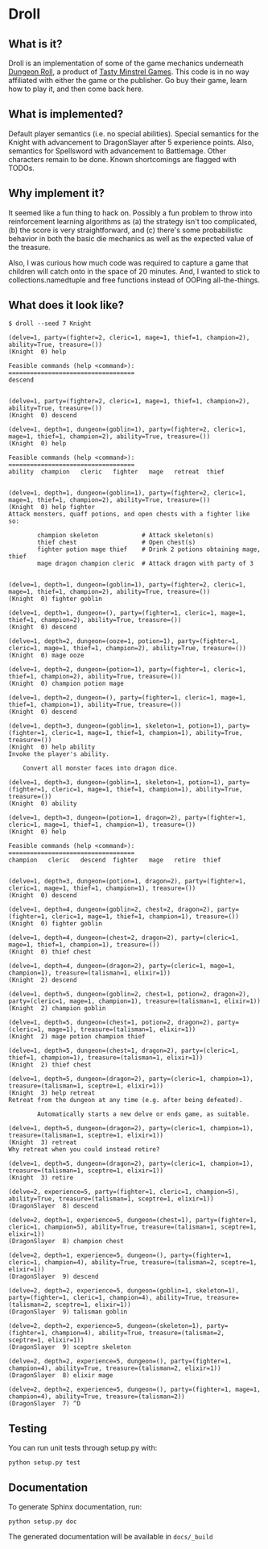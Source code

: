 Droll
=====
## What is it?

Droll is an implementation of some of the game mechanics underneath [Dungeon
Roll](https://boardgamegeek.com/boardgame/138788/dungeon-roll), a product of
[Tasty Minstrel Games](http://playtmg.com/).  This code is in no way affiliated
with either the game or the publisher.  Go buy their game, learn how to play it,
and then come back here.

## What is implemented?

Default player semantics (i.e. no special abilities).  Special semantics for the
Knight with advancement to DragonSlayer after 5 experience points.  Also,
semantics for Spellsword with advancement to Battlemage.  Other characters
remain to be done.  Known shortcomings are flagged with TODOs.

## Why implement it?

It seemed like a fun thing to hack on.  Possibly a fun problem to throw into
reinforcement learning algorithms as (a) the strategy isn't too complicated, (b)
the score is very straightforward, and (c) there's some probabilistic behavior
in both the basic die mechanics as well as the expected value of the treasure.

Also, I was curious how much code was required to capture a game that children
will catch onto in the space of 20 minutes.  And, I wanted to stick to
collections.namedtuple and free functions instead of OOPing all-the-things.

## What does it look like?

```
$ droll --seed 7 Knight

(delve=1, party=(fighter=2, cleric=1, mage=1, thief=1, champion=2), ability=True, treasure=())
(Knight  0) help

Feasible commands (help <command>):
===================================
descend


(delve=1, party=(fighter=2, cleric=1, mage=1, thief=1, champion=2), ability=True, treasure=())
(Knight  0) descend

(delve=1, depth=1, dungeon=(goblin=1), party=(fighter=2, cleric=1, mage=1, thief=1, champion=2), ability=True, treasure=())
(Knight  0) help

Feasible commands (help <command>):
===================================
ability  champion   cleric   fighter   mage   retreat  thief


(delve=1, depth=1, dungeon=(goblin=1), party=(fighter=2, cleric=1, mage=1, thief=1, champion=2), ability=True, treasure=())
(Knight  0) help fighter
Attack monsters, quaff potions, and open chests with a fighter like so:

        champion skeleton            # Attack skeleton(s)
        thief chest                  # Open chest(s)
        fighter potion mage thief    # Drink 2 potions obtaining mage, thief
        mage dragon champion cleric  # Attack dragon with party of 3


(delve=1, depth=1, dungeon=(goblin=1), party=(fighter=2, cleric=1, mage=1, thief=1, champion=2), ability=True, treasure=())
(Knight  0) fighter goblin

(delve=1, depth=1, dungeon=(), party=(fighter=1, cleric=1, mage=1, thief=1, champion=2), ability=True, treasure=())
(Knight  0) descend

(delve=1, depth=2, dungeon=(ooze=1, potion=1), party=(fighter=1, cleric=1, mage=1, thief=1, champion=2), ability=True, treasure=())
(Knight  0) mage ooze

(delve=1, depth=2, dungeon=(potion=1), party=(fighter=1, cleric=1, thief=1, champion=2), ability=True, treasure=())
(Knight  0) champion potion mage

(delve=1, depth=2, dungeon=(), party=(fighter=1, cleric=1, mage=1, thief=1, champion=1), ability=True, treasure=())
(Knight  0) descend

(delve=1, depth=3, dungeon=(goblin=1, skeleton=1, potion=1), party=(fighter=1, cleric=1, mage=1, thief=1, champion=1), ability=True, treasure=())
(Knight  0) help ability
Invoke the player's ability.

    Convert all monster faces into dragon dice.

(delve=1, depth=3, dungeon=(goblin=1, skeleton=1, potion=1), party=(fighter=1, cleric=1, mage=1, thief=1, champion=1), ability=True, treasure=())
(Knight  0) ability

(delve=1, depth=3, dungeon=(potion=1, dragon=2), party=(fighter=1, cleric=1, mage=1, thief=1, champion=1), treasure=())
(Knight  0) help

Feasible commands (help <command>):
===================================
champion   cleric   descend  fighter   mage   retire  thief


(delve=1, depth=3, dungeon=(potion=1, dragon=2), party=(fighter=1, cleric=1, mage=1, thief=1, champion=1), treasure=())
(Knight  0) descend

(delve=1, depth=4, dungeon=(goblin=2, chest=2, dragon=2), party=(fighter=1, cleric=1, mage=1, thief=1, champion=1), treasure=())
(Knight  0) fighter goblin

(delve=1, depth=4, dungeon=(chest=2, dragon=2), party=(cleric=1, mage=1, thief=1, champion=1), treasure=())
(Knight  0) thief chest

(delve=1, depth=4, dungeon=(dragon=2), party=(cleric=1, mage=1, champion=1), treasure=(talisman=1, elixir=1))
(Knight  2) descend

(delve=1, depth=5, dungeon=(goblin=2, chest=1, potion=2, dragon=2), party=(cleric=1, mage=1, champion=1), treasure=(talisman=1, elixir=1))
(Knight  2) champion goblin

(delve=1, depth=5, dungeon=(chest=1, potion=2, dragon=2), party=(cleric=1, mage=1), treasure=(talisman=1, elixir=1))
(Knight  2) mage potion champion thief

(delve=1, depth=5, dungeon=(chest=1, dragon=2), party=(cleric=1, thief=1, champion=1), treasure=(talisman=1, elixir=1))
(Knight  2) thief chest

(delve=1, depth=5, dungeon=(dragon=2), party=(cleric=1, champion=1), treasure=(talisman=1, sceptre=1, elixir=1))
(Knight  3) help retreat
Retreat from the dungeon at any time (e.g. after being defeated).

        Automatically starts a new delve or ends game, as suitable.

(delve=1, depth=5, dungeon=(dragon=2), party=(cleric=1, champion=1), treasure=(talisman=1, sceptre=1, elixir=1))
(Knight  3) retreat
Why retreat when you could instead retire?

(delve=1, depth=5, dungeon=(dragon=2), party=(cleric=1, champion=1), treasure=(talisman=1, sceptre=1, elixir=1))
(Knight  3) retire

(delve=2, experience=5, party=(fighter=1, cleric=1, champion=5), ability=True, treasure=(talisman=1, sceptre=1, elixir=1))
(DragonSlayer  8) descend

(delve=2, depth=1, experience=5, dungeon=(chest=1), party=(fighter=1, cleric=1, champion=5), ability=True, treasure=(talisman=1, sceptre=1, elixir=1))
(DragonSlayer  8) champion chest

(delve=2, depth=1, experience=5, dungeon=(), party=(fighter=1, cleric=1, champion=4), ability=True, treasure=(talisman=2, sceptre=1, elixir=1))
(DragonSlayer  9) descend

(delve=2, depth=2, experience=5, dungeon=(goblin=1, skeleton=1), party=(fighter=1, cleric=1, champion=4), ability=True, treasure=(talisman=2, sceptre=1, elixir=1))
(DragonSlayer  9) talisman goblin

(delve=2, depth=2, experience=5, dungeon=(skeleton=1), party=(fighter=1, champion=4), ability=True, treasure=(talisman=2, sceptre=1, elixir=1))
(DragonSlayer  9) sceptre skeleton

(delve=2, depth=2, experience=5, dungeon=(), party=(fighter=1, champion=4), ability=True, treasure=(talisman=2, elixir=1))
(DragonSlayer  8) elixir mage

(delve=2, depth=2, experience=5, dungeon=(), party=(fighter=1, mage=1, champion=4), ability=True, treasure=(talisman=2))
(DragonSlayer  7) ^D
```

## Testing

You can run unit tests through setup.py with:

```
python setup.py test
```

## Documentation

To generate Sphinx documentation, run:

```
python setup.py doc
```

The generated documentation will be available in `docs/_build`
